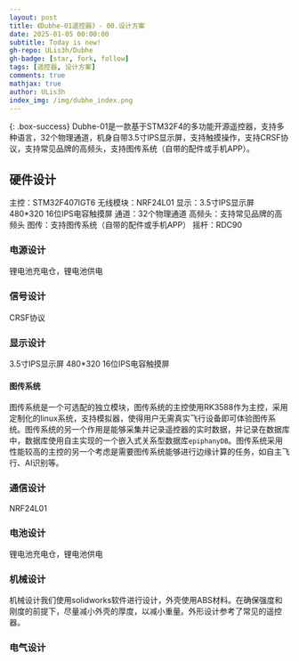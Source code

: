 ```yaml
---
layout: post
title: 《Dubhe-01遥控器》- 00.设计方案
date: 2025-01-05 00:00:00
subtitle: Today is new!
gh-repo: ULis3h/Dubhe
gh-badge: [star, fork, follow]
tags: [遥控器, 设计方案]
comments: true
mathjax: true
author: ULis3h
index_img: /img/dubhe_index.png
---
```


{: .box-success}
Dubhe-01是一款基于STM32F4的多功能开源遥控器，支持多种语言，32个物理通道，机身自带3.5寸IPS显示屏，支持触摸操作，支持CRSF协议，支持常见品牌的高频头，支持图传系统（自带的配件或手机APP）。


## 硬件设计

主控：STM32F407IGT6
无线模块：NRF24L01
显示：3.5寸IPS显示屏 480*320 16位IPS电容触摸屏
通道：32个物理通道
高频头：支持常见品牌的高频头
图传：支持图传系统（自带的配件或手机APP）
摇杆：RDC90

### 电源设计
锂电池充电仓，锂电池供电

### 信号设计
CRSF协议

### 显示设计
3.5寸IPS显示屏 480*320 16位IPS电容触摸屏

#### 图传系统
图传系统是一个可选配的独立模块，图传系统的主控使用RK3588作为主控，采用定制化的linux系统，支持模拟器，使得用户无需真实飞行设备即可体验图传系统。图传系统的另一个作用是能够采集并记录遥控器的实时数据，并记录在数据库中，数据库使用自主实现的一个嵌入式关系型数据库`epiphanyDB`。图传系统采用性能较高的主控的另一个考虑是需要图传系统能够进行边缘计算的任务，如自主飞行、AI识别等。

### 通信设计
NRF24L01

### 电池设计
锂电池充电仓，锂电池供电

### 机械设计
机械设计我们使用solidworks软件进行设计，外壳使用ABS材料。在确保强度和刚度的前提下，尽量减小外壳的厚度，以减小重量。外形设计参考了常见的遥控器。

### 电气设计


